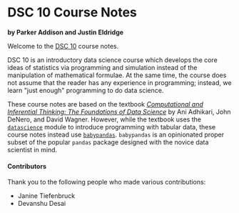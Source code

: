 DSC 10 Course Notes
===================

**by Parker Addison and Justin Eldridge**

Welcome to the [DSC 10](http://dsc10.com) course notes.

DSC 10 is an introductory data science course which develops the core ideas of
statistics via programming and simulation instead of the manipulation of
mathematical formulae. At the same time, the course does not assume that the
reader has any experience in programming; instead, we learn "just enough"
programming to do data science. 

These course notes are based on the textbook [*Computational and Inferential
Thinking: The Foundations of Data
Science*](https://inferentialthinking.com/chapters/intro.html) by Ani Adhikari,
John DeNero, and David Wagner. However, while the textbook uses the
[`datascience`](https://github.com/data-8/datascience) module to introduce
programming with tabular data, these course notes instead use
[`babypandas`](https://github.com/babypandas-dev/babypandas).
`babypandas` is an
opinionated proper subset of the popular `pandas` package designed with the
novice data scientist in mind.


#### Contributors

Thank you to the following people who made various contributions:

- Janine Tiefenbruck
- Devanshu Desai
